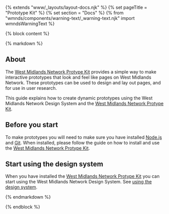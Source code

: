 {% extends "www/_layouts/layout-docs.njk" %}
{% set pageTitle = "Prototype Kit" %}
{% set section = "Docs" %}
{% from "wmnds/components/warning-text/_warning-text.njk" import wmndsWarningText %}

{% block content %}

{% markdown %}

## About

The <a href="https://github.com/wmcadigital/wmn-prototype-kit" target="_blank" rel="noopener noreferrer" class="wmnds-link">West Midlands Network Protype Kit</a> provides a simple way to make interactive prototypes that look and feel like pages on West Midlands Network. These prototypes can be used to design and lay out pages, and for use in user research.

This guide explains how to create dynamic prototypes using the West Midlands Network Design System and the <a href="https://github.com/wmcadigital/wmn-prototype-kit" target="_blank" rel="noopener noreferrer" class="wmnds-link">West Midlands Network Protype Kit</a>.

## Before you start

To make prototypes you will need to make sure you have installed <a href="https://nodejs.org/en/" target="_blank" rel="noopener noreferrer" class="wmnds-link">Node.js</a> and <a href="https://git-scm.com/" target="_blank" rel="noopener noreferrer" class="wmnds-link">Git</a>. When installed, please follow the guide on how to install and use the <a href="https://github.com/wmcadigital/wmn-prototype-kit" target="_blank" rel="noopener noreferrer" class="wmnds-link">West Midlands Network Protype Kit</a>.

## Start using the design system

When you have installed the <a href="https://github.com/wmcadigital/wmn-prototype-kit" target="_blank" rel="noopener noreferrer" class="wmnds-link">West Midlands Network Protype Kit</a> you can start using the West Midlands Network Design System. See [using the design system](../using-the-design-system/).

{% endmarkdown %}

{% endblock %}
